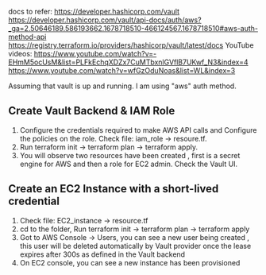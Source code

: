 docs to refer: https://developer.hashicorp.com/vault
               https://developer.hashicorp.com/vault/api-docs/auth/aws?_ga=2.50646189.586193662.1678718510-466124567.1678718510#aws-auth-method-api
               https://registry.terraform.io/providers/hashicorp/vault/latest/docs
 YouTube videos: https://www.youtube.com/watch?v=-EHmM5ocUsM&list=PLFkEchqXDZx7CuMTbxnlGVflB7UKwf_N3&index=4
                 https://www.youtube.com/watch?v=wfGzOduNoas&list=WL&index=3


Assuming that vault is up and running.
I am using "aws" auth method.

Create Vault Backend & IAM Role
----
1. Configure the credentials required to make AWS API calls and Configure the policies on the role. 
    Check file: iam_role -> resoure.tf.
2. Run terraform init -> terraform plan -> terraform apply.
3. You will observe two resources have been created , first is a secret engine for AWS and then a role for EC2 admin. Check the Vault UI.

Create an EC2 Instance with a short-lived credential
---
1. Check file: EC2_instance -> resource.tf
2. cd to the folder, Run terraform init -> terraform plan -> terraform apply
3. Got to AWS Console -> Users, you can see a new user being created , this user will be deleted automatically by Vault provider once the lease expires after 300s as defined in the Vault backend
4. On EC2 console, you can see a new instance has been provisioned 